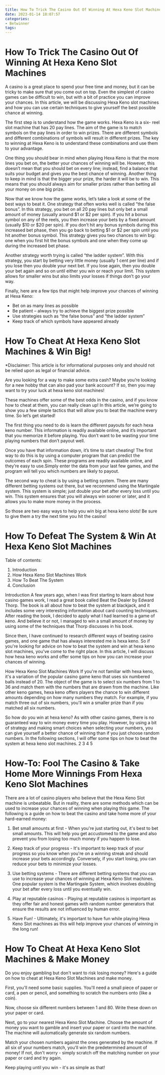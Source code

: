 ```yaml
---
title: How To Trick The Casino Out Of Winning At Hexa Keno Slot Machines 
date: 2023-01-14 18:07:57
categories:
- Betwinner
tags:
---
```



#  How To Trick The Casino Out Of Winning At Hexa Keno Slot Machines 

A casino is a great place to spend your free time and money, but it can be tricky to make sure that you come out on top. Even the simplest of casino games can be difficult to win, but with a bit of practice you can improve your chances. In this article, we will be discussing Hexa Keno slot machines and how you can use certain techniques to give yourself the best possible chance at winning.

The first step is to understand how the game works. Hexa Keno is a six- reel slot machine that has 20 pay lines. The aim of the game is to match symbols on the pay lines in order to win prizes. There are different symbols and different combinations of symbols will result in different prizes. The key to winning at Hexa Keno is to understand these combinations and use them to your advantage.

One thing you should bear in mind when playing Hexa Keno is that the more lines you bet on, the better your chances of winning will be. However, this doesn’t mean that you should bet on every line; instead, find a balance that suits your budget and gives you the best chance of winning. Another thing to keep in mind is that the bigger your prize, the harder it will be to win. This means that you should always aim for smaller prizes rather than betting all your money on one big prize.

Now that we know how the game works, let’s take a look at some of the best ways to beat it. One strategy that often works well is called “the false bonus”. In this strategy, you bet on all 20 pay lines but only bet a small amount of money (usually around $1 or $2 per spin). If you hit a bonus symbol on any of the reels, you then increase your bets by a fixed amount (usually $10 or $20 per spin). If you don’t hit any bonus symbols during this increased bet phase, then you go back to betting $1 or $2 per spin until you hit another bonus symbol. This strategy gives you two chances to win big: one when you first hit the bonus symbols and one when they come up during the increased bet phase.

Another strategy worth trying is called “the ladder system”. With this strategy, you start by betting very little money (usually 1 cent per line) and if you lose then you double your next bet. If you lose again, then you double your bet again and so on until either you win or reach your limit. This system allows for smaller wins but also limits your losses if things don’t go your way.

Finally, here are a few tips that might help improve your chances of winning at Hexa Keno: 
- Bet on as many lines as possible 
- Be patient – always try to achieve the biggest prize possible 
- Use strategies such as “the false bonus” and “the ladder system” 
- Keep track of which symbols have appeared already

#  How To Cheat At Hexa Keno Slot Machines & Win Big! 

*Disclaimer: This article is for informational purposes only and should not be relied upon as legal or financial advice. 

Are you looking for a way to make some extra cash? Maybe you’re looking for a new hobby that can also pad your bank account? If so, then you may want to try your luck at hexa keno slot machines!

These machines offer some of the best odds in the casino, and if you know how to cheat at them, you can really clean up! In this article, we’re going to show you a few simple tactics that will allow you to beat the machine every time. So let’s get started!

The first thing you need to do is learn the different payouts for each hexa keno number. This information is readily available online, and it’s important that you memorize it before playing. You don’t want to be wasting your time playing numbers that don’t payout well.

Once you have that information down, it’s time to start cheating! The first way to do this is by using a computer program that can predict the outcomes of each spin. These programs are readily available online, and they’re easy to use.Simply enter the data from your last few games, and the program will tell you which numbers are likely to payout.

The second way to cheat is by using a betting system. There are many different betting systems out there, but we recommend using the Martingale system. This system is simple; just double your bet after every loss until you win. This system ensures that you will always win sooner or later, and it allows you to make more money in the process.

So those are two easy ways to help you win big at hexa keno slots! Be sure to give them a try the next time you hit the casino!

#  How To Defeat The System & Win At Hexa Keno Slot Machines 

Table of contents:

1. Introduction 
2. How Hexa Keno Slot Machines Work 
3. How To Beat The System 
4. Conclusion

Introduction 
A few years ago, when I was first starting to learn about how casino games work, I read a great book called Beat the Dealer by Edward Thorp. The book is all about how to beat the system at blackjack, and it includes some very interesting information about card counting techniques. After reading the book, I decided to apply what I had learned to a game of keno. And believe it or not, I managed to win a small amount of money by using some of the techniques that Thorp discusses in his book.

Since then, I have continued to research different ways of beating casino games, and one game that has always interested me is hexa keno. So if you're looking for advice on how to beat the system and win at hexa keno slot machines, you've come to the right place. In this article, I will discuss how hexa keno works and offer some tips on how you can increase your chances of winning.

How Hexa Keno Slot Machines Work 
If you're not familiar with hexa keno, it's a variation of the popular casino game keno that uses six numbered balls instead of 20. The object of the game is to select six numbers from 1 to 36 and match them with the numbers that are drawn from the machine. Like other keno games, hexa keno offers players the chance to win different amounts depending on how many numbers they match. For example, if you match three out of six numbers, you'll win a smaller prize than if you matched all six numbers.

So how do you win at hexa keno? As with other casino games, there is no guaranteed way to win money every time you play. However, by using a bit of strategy and making smart choices when selecting your numbers, you can give yourself a better chance of winning than if you just choose random numbers. In the following sections, I will offer some tips on how to beat the system at hexa keno slot machines.
2 3 4 5

#  How-To: Fool The Casino & Take Home More Winnings From Hexa Keno Slot Machines 

There are a lot of casino players who believe that the Hexa Keno Slot machine is unbeatable. But in reality, there are some methods which can be used to increase your chances of winning when playing this game. The following is a guide on how to beat the casino and take home more of your hard-earned money:

1. Bet small amounts at first - When you're just starting out, it's best to bet small amounts. This will help you get accustomed to the game and also prevent you from losing too much money if you happen to lose.

2. Keep track of your progress - It's important to keep track of your progress so you know when you're on a winning streak and should increase your bets accordingly. Conversely, if you start losing, you can reduce your bets to minimize your losses.

3. Use betting systems - There are different betting systems that you can use to increase your chances of winning at Hexa Keno Slot machines. One popular system is the Martingale System, which involves doubling your bet after every loss until you eventually win.

4. Play at reputable casinos - Playing at reputable casinos is important as they offer fair and honest games with random number generators that ensure the results are not influenced by human error.

5. Have Fun! - Ultimately, it's important to have fun while playing Hexa Keno Slot machines as this will help improve your chances of winning in the long run!

#  How To Cheat At Hexa Keno Slot Machines & Make Money

Do you enjoy gambling but don't want to risk losing money? Here's a guide on how to cheat at Hexa Keno Slot Machines and make money.

First, you'll need some basic supplies. You'll need a small piece of paper or card, a pen or pencil, and something to scratch the numbers onto (like a coin).

Now, choose six different numbers between 1 and 80. Write these down on your paper or card.

Next, go to your nearest Hexa Keno Slot Machine. Choose the amount of money you want to gamble and insert your paper or card into the machine. The machine will automatically generate six random numbers.

Match your chosen numbers against the ones generated by the machine. If all six of your numbers match, you'll win the predetermined amount of money! If not, don't worry - simply scratch off the matching number on your paper or card and try again.

Keep playing until you win - it's as simple as that!